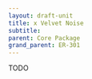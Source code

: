 ```yaml
---
layout: draft-unit
title: x Velvet Noise
subtitle: 
parent: Core Package
grand_parent: ER-301
---
```


TODO
